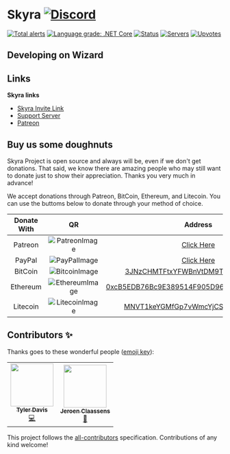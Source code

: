 # Skyra [![Discord](https://discordapp.com/api/guilds/254360814063058944/embed.png)](https://join.skyra.pw)

[![Total alerts](https://img.shields.io/lgtm/alerts/g/skyra-project/wizard.svg?logo=lgtm&logoWidth=18)](https://lgtm.com/projects/g/skyra-project/wizard/alerts/)
[![Language grade: .NET Core](https://img.shields.io/lgtm/grade/javascript/g/skyra-project/wizard.svg?logo=lgtm&logoWidth=18)](https://lgtm.com/projects/g/skyra-project/wizard/context:csharp)
[![Status](https://top.gg/api/widget/status/266624760782258186.svg?noavatar=true)](https://top.gg/bot/266624760782258186)
[![Servers](https://top.gg/api/widget/servers/266624760782258186.svg?noavatar=true)](https://top.gg/bot/266624760782258186)
[![Upvotes](https://top.gg/api/widget/upvotes/266624760782258186.svg?noavatar=true)](https://top.gg/bot/266624760782258186)

## Developing on Wizard

<!-- TODO: Needs to be written -->

## Links

**Skyra links**

-   [Skyra Invite Link]
-   [Support Server]
-   [Patreon]

## Buy us some doughnuts

Skyra Project is open source and always will be, even if we don't get donations. That said, we know there are amazing people who
may still want to donate just to show their appreciation. Thanks you very much in advance!

We accept donations through Patreon, BitCoin, Ethereum, and Litecoin. You can use the buttoms below to donate through your method of choice.

| Donate With |         QR         |                                                                  Address                                                                  |
| :---------: | :----------------: | :---------------------------------------------------------------------------------------------------------------------------------------: |
|   Patreon   | ![PatreonImage][]  |                                               [Click Here](https://www.patreon.com/kyranet)                                               |
|   PayPal    | ![PayPalImage][]   |                [Click Here](https://www.paypal.com/cgi-bin/webscr?cmd=_s-xclick&hosted_button_id=CET28NRZTDQ8L)                |
|   BitCoin   | ![BitcoinImage][]  |         [3JNzCHMTFtxYFWBnVtDM9Tt34zFbKvdwco](bitcoin:3JNzCHMTFtxYFWBnVtDM9Tt34zFbKvdwco?amount=0.01&label=Skyra%20Discord%20Bot)          |
|  Ethereum   | ![EthereumImage][] | [0xcB5EDB76Bc9E389514F905D9680589004C00190c](ethereum:0xcB5EDB76Bc9E389514F905D9680589004C00190c?amount=0.01&label=Skyra%20Discord%20Bot) |
|  Litecoin   | ![LitecoinImage][] |         [MNVT1keYGMfGp7vWmcYjCS8ntU8LNvjnqM](litecoin:MNVT1keYGMfGp7vWmcYjCS8ntU8LNvjnqM?amount=0.01&label=Skyra%20Discord%20Bot)         |

## Contributors ✨

Thanks goes to these wonderful people ([emoji key](https://allcontributors.org/docs/en/emoji-key)):

<!-- ALL-CONTRIBUTORS-LIST:START - Do not remove or modify this section -->
<!-- prettier-ignore-start -->
<!-- markdownlint-disable -->
<table>
  <tr>
    <td align="center"><a href="https://github.com/Tylertron1998"><img src="https://avatars0.githubusercontent.com/u/34944514?v=4?s=100" width="100px;" alt=""/><br /><sub><b>Tyler Davis</b></sub></a><br /><a href="https://github.com/skyra-project/wizard/commits?author=Tylertron1998" title="Code">💻</a></td>
    <td align="center"><a href="https://favware.tech/"><img src="https://avatars3.githubusercontent.com/u/4019718?v=4?s=100" width="100px;" alt=""/><br /><sub><b>Jeroen Claassens</b></sub></a><br /><a href="#projectManagement-Favna" title="Project Management">📆</a></td>
  </tr>
</table>

<!-- markdownlint-enable -->
<!-- prettier-ignore-end -->
<!-- ALL-CONTRIBUTORS-LIST:END -->

This project follows the [all-contributors](https://github.com/all-contributors/all-contributors) specification. Contributions of any kind welcome!

<!----------------- LINKS --------------->

[Set-Up - Refer to CONTRIBUTING.md]: /.github/CONTRIBUTING.md

[skyra invite link]:                 https://skyra.pw/invite
[support server]:                    https://join.skyra.pw
[patreon]:                           https://www.patreon.com/kyranet

[patreonimage]:                      https://cdn.skyra.pw/gh-assets/patreon.png
[paypalimage]:                       https://cdn.skyra.pw/gh-assets/paypal.png
[bitcoinimage]:                      https://cdn.skyra.pw/gh-assets/bitcoin.png
[ethereumimage]:                     https://cdn.skyra.pw/gh-assets/ethereum.png
[litecoinimage]:                     https://cdn.skyra.pw/gh-assets/litecoin.png
